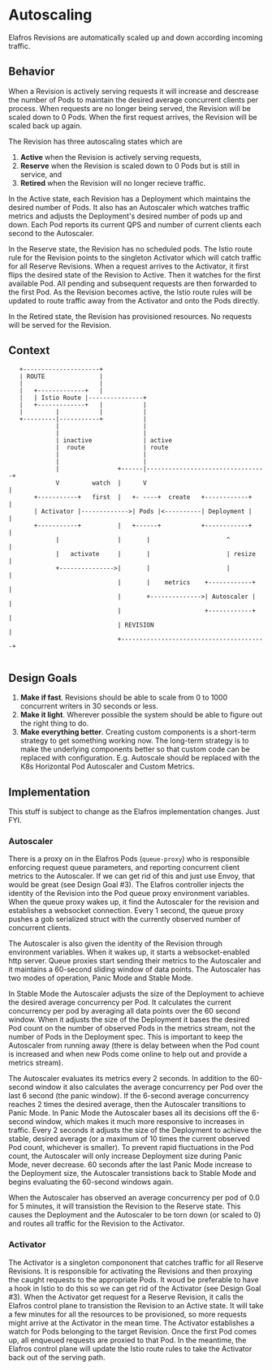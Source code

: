 # Autoscaling

Elafros Revisions are automatically scaled up and down according incoming traffic.

## Behavior

When a Revision is actively serving requests it will increase and descrease the number of Pods to maintain the desired average concurrent clients per process.  When requests are no longer being served, the Revision will be scaled down to 0 Pods.  When the first request arrives, the Revision will be scaled back up again.

The Revision has three autoscaling states which are
1. **Active** when the Revision is actively serving requests,
2. **Reserve** when the Revision is scaled down to 0 Pods but is still in service, and
3. **Retired** when the Revision will no longer recieve traffic.

In the Active state, each Revision has a Deployment which maintains the desired number of Pods.  It also has an Autoscaler which watches traffic metrics and adjusts the Deployment's desired number of pods up and down.  Each Pod reports its current QPS and number of current clients each second to the Autoscaler.

In the Reserve state, the Revision has no scheduled pods.  The Istio route rule for the Revision points to the singleton Activator which will catch traffic for all Reserve Revisions.  When a request arrives to the Activator, it first flips the desired state of the Revision to Active.  Then it watches for the first available Pod.  All pending and subsequent requests are then forwarded to the first Pod.  As the Revision becomes active, the Istio route rules will be updated to route traffic away from the Activator and onto the Pods directly.

In the Retired state, the Revision has provisioned resources.  No requests will be served for the Revision.

## Context 

```
   +---------------------+
   | ROUTE               |
   |                     |
   |   +-------------+   |
   |   | Istio Route |---------------+
   |   +-------------+   |           |
   |         |           |           |
   +---------|-----------+           |
             |                       |
             |                       |
             | inactive              | active
             |  route                | route
             |                       |
             |                       |
             |                +------|---------------------------------+
             V         watch  |      V                                 |
       +-----------+   first  |   +- ----+  create   +------------+    |
       | Activator |------------->| Pods |<----------| Deployment |    |
       +-----------+          |   +------+           +------------+    |
             |                |       |                     ^          |
             |   activate     |       |                     | resize   |
             +--------------->|       |                     |          |
                              |       |    metrics    +------------+   |
                              |       +-------------->| Autoscaler |   |
                              |                       +------------+   |
                              | REVISION                               |
                              +----------------------------------------+
                              
```

## Design Goals

1. **Make if fast**.  Revisions should be able to scale from 0 to 1000 concurrent writers in 30 seconds or less.
2. **Make it light**.  Wherever possible the system should be able to figure out the right thing to do.
3. **Make everything better**.  Creating custom components is a short-term strategy to get something working now.  The long-term strategy is to make the underlying components better so that custom code can be replaced with configuration.  E.g. Autoscale should be replaced with the K8s Horizontal Pod Autoscaler and Custom Metrics.

## Implementation

This stuff is subject to change as the Elafros implementation changes.  Just FYI.

### Autoscaler

There is a proxy on in the Elafros Pods (`queue-proxy`) who is responsible enforcing request queue parameters, and reporting concurrent client metrics to the Autoscaler.  If we can get rid of this and just use Envoy, that would be great (see Design Goal #3).  The Elafros controller injects the identity of the Revision into the Pod queue proxy environment variables.  When the queue proxy wakes up, it find the Autoscaler for the revision and establishes a websocket connection.  Every 1 second, the queue proxy pushes a gob serialized struct with the currently observed number of concurrent clients.

The Autoscaler is also given the identity of the Revision through environment variables.  When it wakes up, it starts a websocket-enabled http server.  Queue proxies start sending their metrics to the Autoscaler and it maintains a 60-second sliding window of data points.  The Autoscaler has two modes of operation, Panic Mode and Stable Mode.

In Stable Mode the Autoscaler adjusts the size of the Deployment to achieve the desired average concurrency per Pod.  It calculates the current concurrency per pod by averaging all data points over the 60 second window.  When it adjusts the size of the Deployment it bases the desired Pod count on the number of observed Pods in the metrics stream, not the number of Pods in the Deployment spec.  This is important to keep the Autoscaler from running away (there is delay between when the Pod count is increased and when new Pods come online to help out and provide a metrics stream).

The Autoscaler evaluates its metrics every 2 seconds.  In addition to the 60-second window it also calculates the average concurrency per Pod over the last 6 second (the panic window).  If the 6-second average concurrency reaches 2 times the desired average, then the Autoscaler transitions to Panic Mode.  In Panic Mode the Autoscaler bases all its decisions off the 6-second window, which makes it much more responsive to increases in traffic.  Every 2 seconds it adjusts the size of the Deployment to achieve the stable, desired average (or a maximum of 10 times the current observed Pod count, whichever is smaller).  To prevent rapid fluctuations in the Pod count, the Autoscaler will only increase Deployment size during Panic Mode, never decrease.  60 seconds after the last Panic Mode increase to the Deployment size, the Autoscaler transistions back to Stable Mode and begins evaluating the 60-second windows again.

When the Autoscaler has observed an average concurrency per pod of 0.0 for 5 minutes, it will transistion the Revision to the Reserve state.  This causes the Deployment and the Autoscaler to be torn down (or scaled to 0) and routes all traffic for the Revision to the Activator.

### Activator

The Activator is a singleton compononent that catches traffic for all Reserve Revisions.  It is responsible for activating the Revisions and then proxying the caught requests to the appropriate Pods.  It woud be preferable to have a hook in Istio to do this so we can get rid of the Activator (see Design Goal #3).  When the Activator get request for a Reserve Revision, it calls the Elafros control plane to transistion the Revision to an Active state.  It will take a few minutes for all the resources to be provisioned, so more requests might arrive at the Activator in the mean time.  The Activator establishes a watch for Pods belonging to the target Revision.  Once the first Pod comes up, all enqueued requests are proxied to that Pod.  In the meantime, the Elafros control plane will update the Istio route rules to take the Activator back out of the serving path.
